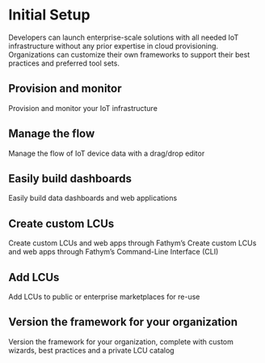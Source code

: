 # Initial Setup

Developers can launch enterprise-scale solutions with all needed IoT infrastructure without any prior expertise in cloud provisioning. Organizations can customize their own frameworks to support their best practices and preferred tool sets. 

## Provision and monitor

Provision and monitor your IoT infrastructure

## Manage the flow

Manage the flow of IoT device data with a drag/drop editor

## Easily build dashboards

Easily build data dashboards and web applications

## Create custom LCUs

Create custom LCUs and web apps through Fathym’s Create custom LCUs and web apps through Fathym’s Command-Line Interface (CLI)

## Add LCUs

Add LCUs to public or enterprise marketplaces for re-use

## Version the framework for your organization

Version the framework for your organization, complete with custom wizards, best practices and a private LCU catalog

